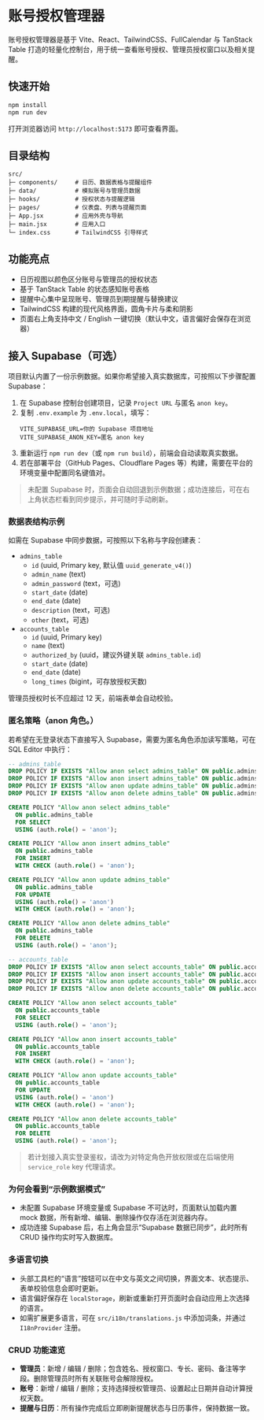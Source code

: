 # 账号授权管理器

账号授权管理器是基于 Vite、React、TailwindCSS、FullCalendar 与 TanStack Table 打造的轻量化控制台，用于统一查看账号授权、管理员授权窗口以及相关提醒。

## 快速开始

```bash
npm install
npm run dev
```

打开浏览器访问 `http://localhost:5173` 即可查看界面。

## 目录结构

```
src/
├─ components/     # 日历、数据表格与提醒组件
├─ data/           # 模拟账号与管理员数据
├─ hooks/          # 授权状态与提醒逻辑
├─ pages/          # 仪表盘、列表与提醒页面
├─ App.jsx         # 应用外壳与导航
├─ main.jsx        # 应用入口
└─ index.css       # TailwindCSS 引导样式
```

## 功能亮点

-   日历视图以颜色区分账号与管理员的授权状态
-   基于 TanStack Table 的状态感知账号表格
-   提醒中心集中呈现账号、管理员到期提醒与替换建议
-   TailwindCSS 构建的现代风格界面，圆角卡片与柔和阴影
-   页面右上角支持中文 / English 一键切换（默认中文，语言偏好会保存在浏览器）

## 接入 Supabase（可选）

项目默认内置了一份示例数据。如果你希望接入真实数据库，可按照以下步骤配置 Supabase：

1. 在 Supabase 控制台创建项目，记录 `Project URL` 与匿名 `anon key`。
2. 复制 `.env.example` 为 `.env.local`，填写：
    ```
    VITE_SUPABASE_URL=你的 Supabase 项目地址
    VITE_SUPABASE_ANON_KEY=匿名 anon key
    ```
3. 重新运行 `npm run dev`（或 `npm run build`），前端会自动读取真实数据。
4. 若在部署平台（GitHub Pages、Cloudflare Pages 等）构建，需要在平台的环境变量中配置同名键值对。

> 未配置 Supabase 时，页面会自动回退到示例数据；成功连接后，可在右上角状态栏看到同步提示，并可随时手动刷新。

### 数据表结构示例

如需在 Supabase 中同步数据，可按照以下名称与字段创建表：

-   `admins_table`
    -   `id` (uuid, Primary key, 默认值 `uuid_generate_v4()`)
    -   `admin_name` (text)
    -   `admin_password` (text，可选)
    -   `start_date` (date)
    -   `end_date` (date)
    -   `description` (text，可选)
    -   `other` (text，可选)
-   `accounts_table`
    -   `id` (uuid, Primary key)
    -   `name` (text)
    -   `authorized_by` (uuid，建议外键关联 `admins_table.id`)
    -   `start_date` (date)
    -   `end_date` (date)
    -   `long_times` (bigint，可存放授权天数)

管理员授权时长不应超过 12 天，前端表单会自动校验。

### 匿名策略（anon 角色。）

若希望在无登录状态下直接写入 Supabase，需要为匿名角色添加读写策略，可在 SQL Editor 中执行：

```sql
-- admins_table
DROP POLICY IF EXISTS "Allow anon select admins_table" ON public.admins_table;
DROP POLICY IF EXISTS "Allow anon insert admins_table" ON public.admins_table;
DROP POLICY IF EXISTS "Allow anon update admins_table" ON public.admins_table;
DROP POLICY IF EXISTS "Allow anon delete admins_table" ON public.admins_table;

CREATE POLICY "Allow anon select admins_table"
  ON public.admins_table
  FOR SELECT
  USING (auth.role() = 'anon');

CREATE POLICY "Allow anon insert admins_table"
  ON public.admins_table
  FOR INSERT
  WITH CHECK (auth.role() = 'anon');

CREATE POLICY "Allow anon update admins_table"
  ON public.admins_table
  FOR UPDATE
  USING (auth.role() = 'anon')
  WITH CHECK (auth.role() = 'anon');

CREATE POLICY "Allow anon delete admins_table"
  ON public.admins_table
  FOR DELETE
  USING (auth.role() = 'anon');

-- accounts_table
DROP POLICY IF EXISTS "Allow anon select accounts_table" ON public.accounts_table;
DROP POLICY IF EXISTS "Allow anon insert accounts_table" ON public.accounts_table;
DROP POLICY IF EXISTS "Allow anon update accounts_table" ON public.accounts_table;
DROP POLICY IF EXISTS "Allow anon delete accounts_table" ON public.accounts_table;

CREATE POLICY "Allow anon select accounts_table"
  ON public.accounts_table
  FOR SELECT
  USING (auth.role() = 'anon');

CREATE POLICY "Allow anon insert accounts_table"
  ON public.accounts_table
  FOR INSERT
  WITH CHECK (auth.role() = 'anon');

CREATE POLICY "Allow anon update accounts_table"
  ON public.accounts_table
  FOR UPDATE
  USING (auth.role() = 'anon')
  WITH CHECK (auth.role() = 'anon');

CREATE POLICY "Allow anon delete accounts_table"
  ON public.accounts_table
  FOR DELETE
  USING (auth.role() = 'anon');
```

> 若计划接入真实登录鉴权，请改为对特定角色开放权限或在后端使用 `service_role` key 代理请求。

### 为何会看到“示例数据模式”

-   未配置 Supabase 环境变量或 Supabase 不可达时，页面默认加载内置 mock 数据，所有新增、编辑、删除操作仅存活在浏览器内存。
-   成功连接 Supabase 后，右上角会显示“Supabase 数据已同步”，此时所有 CRUD 操作均实时写入数据库。

### 多语言切换

-   头部工具栏的“语言”按钮可以在中文与英文之间切换，界面文本、状态提示、表单校验信息会即时更新。
-   语言偏好保存在 `localStorage`，刷新或重新打开页面时会自动应用上次选择的语言。
-   如需扩展更多语言，可在 `src/i18n/translations.js` 中添加词条，并通过 `I18nProvider` 注册。

### CRUD 功能速览

-   **管理员**：新增 / 编辑 / 删除；包含姓名、授权窗口、专长、密码、备注等字段。删除管理员时所有关联账号会解除授权。
-   **账号**：新增 / 编辑 / 删除；支持选择授权管理员、设置起止日期并自动计算授权天数。
-   **提醒与日历**：所有操作完成后立即刷新提醒状态与日历事件，保持数据一致。
